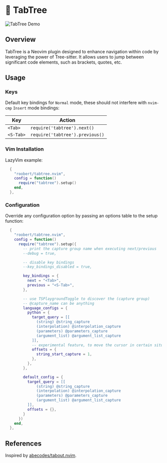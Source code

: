 # 🌲 TabTree

![TabTree Demo](https://github.com/roobert/tabtree.nvim/assets/226654/d04dcc45-b0f2-4e12-aaca-8dd95467fbf9)

## Overview

TabTree is a Neovim plugin designed to enhance navigation within code by leveraging the power of Tree-sitter. It allows users to jump between significant code elements, such as brackets, quotes, etc.

## Usage

### Keys

Default key bindings for `Normal` mode, these should not interfere with `nvim-cmp`
`Insert` mode bindings:

| Key       | Action                          |
| --------- | ------------------------------- |
| `<Tab>`   | `require('tabtree').next()`     |
| `<S-Tab>` | `require('tabtree').previous()` |

### Vim Installation

LazyVim example:

```lua
  {
    "roobert/tabtree.nvim",
    config = function()
      require("tabtree").setup()
    end,
  },
```

### Configuration

Override any configuration option by passing an options table to the setup function:

```lua
  {
    "roobert/tabtree.nvim",
    config = function()
      require("tabtree").setup({
        -- print the capture group name when executing next/previous
        --debug = true,

        -- disable key bindings
        --key_bindings_disabled = true,

        key_bindings = {
          next = "<Tab>",
          previous = "<S-Tab>",
        },

        -- use TSPlaygroundToggle to discover the (capture group)
        -- @capture_name can be anything
        language_configs = {
          python = {
            target_query = [[
              (string) @string_capture
              (interpolation) @interpolation_capture
              (parameters) @parameters_capture
              (argument_list) @argument_list_capture
            ]],
            -- experimental feature, to move the cursor in certain situations like when handling python f-strings
            offsets = {
              string_start_capture = 1,
            },
          },
        },

        default_config = {
          target_query = [[
              (string) @string_capture
              (interpolation) @interpolation_capture
              (parameters) @parameters_capture
              (argument_list) @argument_list_capture
          ]],
          offsets = {},
        }
      })
    end,
  },
```

## References

Inspired by [abecodes/tabout.nvim](https://github.com/abecodes/tabout.nvim).
